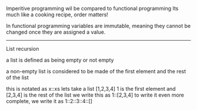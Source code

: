 Imperitive programming wil be compared to functional programming
Its much like a cooking recipe, order matters!

In functional programming variables are immutable, meaning they cannot be changed once they are assigned a value.

---
List recursion

a list is defined as being empty or not empty

a non-empty list is considered to be made of the first element and the rest of the list

this is notated as x::xs
lets take a list [1,2,3,4]
1 is the first element and [2,3,4] is the rest of the list
we write this as 1::[2,3,4]
to write it even more complete, we write it as 1::2::3::4::[]